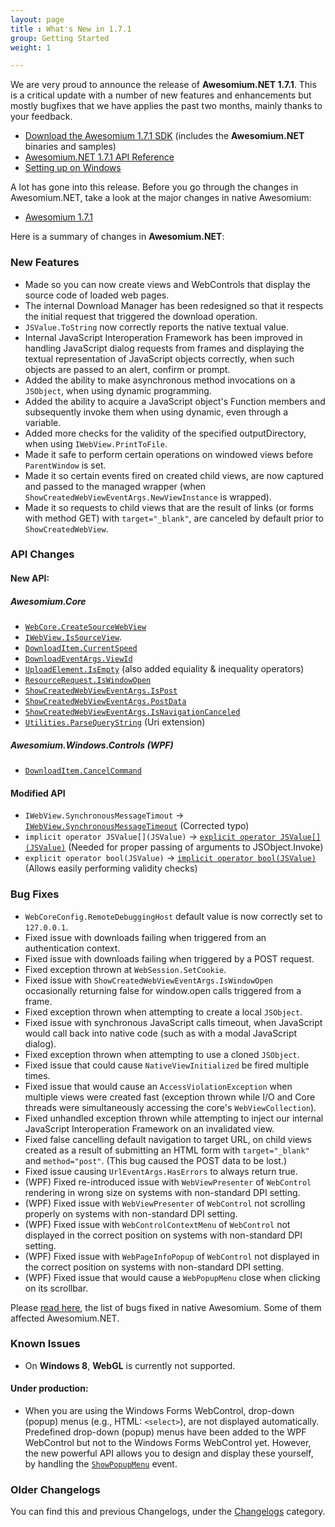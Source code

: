 ```yaml
---
layout: page
title : What's New in 1.7.1
group: Getting Started
weight: 1

---
```


We are very proud to announce the release of **Awesomium.NET 1.7.1**. This is a critical update with a number of new features and enhancements but mostly bugfixes that we have applies the past two months, mainly thanks to your feedback.

* [Download the Awesomium 1.7.1 SDK](http://www.awesomium.com/download) (includes the **Awesomium.NET** binaries and samples)
* [Awesomium.NET 1.7.1 API Reference](http://docs.awesomium.net)
* [Setting up on Windows](http://wiki.awesomium.net/getting-started/setting-up-on-windows.html)

A lot has gone into this release. Before you go through the changes in Awesomium.NET, take a look at the major changes in native Awesomium:

* [Awesomium 1.7.1](http://labs.awesomium.com/whats-new-in-1-7-1/)

Here is a summary of changes in **Awesomium.NET**:

### New Features

* Made so you can now create views and WebControls that display the source code of loaded web pages.
* The internal Download Manager has been redesigned so that it respects the initial request that triggered the download operation.
* `JSValue.ToString` now correctly reports the native textual value.
* Internal JavaScript Interoperation Framework has been improved in handling JavaScript dialog requests from frames and displaying the textual representation of JavaScript objects correctly, when such objects are passed to an alert, confirm or prompt.
* Added the ability to make asynchronous method invocations on a `JSObject`, when using dynamic programming.
* Added the ability to acquire a JavaScript object's Function members and subsequently invoke them when using dynamic, even through a variable.
* Added more checks for the validity of the specified outputDirectory, when using `IWebView.PrintToFile`.
* Made it safe to perform certain operations on windowed views before `ParentWindow` is set.
* Made it so certain events fired on created child views, are now captured and passed to the managed wrapper (when `ShowCreatedWebViewEventArgs.NewViewInstance` is wrapped).
* Made it so requests to child views that are the result of links (or forms with method GET) with `target="_blank"`, are canceled by default prior to `ShowCreatedWebView`.

### API Changes

#### New API:

##### *Awesomium.Core*

* [`WebCore.CreateSourceWebView`](http://docs.awesomium.net/?tc=M_Awesomium_Core_WebCore_CreateSourceWebView)
* [`IWebView.IsSourceView`](http://docs.awesomium.net/?tc=P_Awesomium_Core_IWebView_IsSourceView).
* [`DownloadItem.CurrentSpeed`](http://docs.awesomium.net/?tc=P_Awesomium_Core_DownloadItem_CurrentSpeed)
* [`DownloadEventArgs.ViewId`](http://docs.awesomium.net/?tc=P_Awesomium_Core_DownloadEventArgs_ViewId)
* [`UploadElement.IsEmpty`](http://docs.awesomium.net/?tc=P_Awesomium_Core_UploadElement_IsEmpty) (also added equiality & inequality operators)
* [`ResourceRequest.IsWindowOpen`](http://docs.awesomium.net/?tc=P_Awesomium_Core_ResourceRequest_IsWindowOpen)
* [`ShowCreatedWebViewEventArgs.IsPost`](http://docs.awesomium.net/?tc=P_Awesomium_Core_ShowCreatedWebViewEventArgs_IsPost)
* [`ShowCreatedWebViewEventArgs.PostData`](http://docs.awesomium.net/?tc=P_Awesomium_Core_ShowCreatedWebViewEventArgs_PostData)
* [`ShowCreatedWebViewEventArgs.IsNavigationCanceled`](http://docs.awesomium.net/?tc=P_Awesomium_Core_ShowCreatedWebViewEventArgs_IsNavigationCanceled)
* [`Utilities.ParseQueryString`](http://docs.awesomium.net/?tc=M_Awesomium_Core_Utilities_ParseQueryString) (Uri extension)

##### *Awesomium.Windows.Controls* (WPF)

* [`DownloadItem.CancelCommand`](http://docs.awesomium.net/?tc=P_Awesomium_Windows_Controls_DownloadItem_CancelCommand)

#### Modified API

* `IWebView.SynchronousMessageTimout` -> [`IWebView.SynchronousMessageTimeout`](http://docs.awesomium.net/?tc=P_Awesomium_Core_IWebView_SynchronousMessageTimeout) (Corrected typo)
* `implicit operator JSValue[](JSValue)` -> [`explicit operator JSValue[](JSValue)`](http://docs.awesomium.net/?tc=M_Awesomium_Core_JSValue_op_Explicit) (Needed for proper passing of arguments to JSObject.Invoke)
* `explicit operator bool(JSValue)` -> [`implicit operator bool(JSValue)`](http://docs.awesomium.net/?tc=M_Awesomium_Core_JSValue_op_Implicit_1) (Allows easily performing validity checks)

### Bug Fixes

* `WebCoreConfig.RemoteDebuggingHost` default value is now correctly set to `127.0.0.1`.
* Fixed issue with downloads failing when triggered from an authentication context.
* Fixed issue with downloads failing when triggered by a POST request.
* Fixed exception thrown at `WebSession.SetCookie`.
* Fixed issue with `ShowCreatedWebViewEventArgs.IsWindowOpen` occasionally returning false for window.open calls triggered from a frame.
* Fixed exception thrown when attempting to create a local `JSObject`.
* Fixed issue with synchronous JavaScript calls timeout, when JavaScript would call back into native code (such as with a modal JavaScript dialog).
* Fixed exception thrown when attempting to use a cloned `JSObject`.
* Fixed issue that could cause `NativeViewInitialized` be fired multiple times.
* Fixed issue that would cause an `AccessViolationException` when multiple views were created fast (exception thrown while I/O and Core threads were simultaneously accessing the core's `WebViewCollection`).
* Fixed unhandled exception thrown while attempting to inject our internal JavaScript Interoperation Framework on an invalidated view.
* Fixed false cancelling default navigation to target URL, on child views created as a result of submitting an HTML form with `target="_blank"` and `method="post"`. (This bug caused the POST data to be lost.)
* Fixed issue causing `UrlEventArgs.HasErrors` to always return true.        
* (WPF) Fixed re-introduced issue with `WebViewPresenter` of `WebControl` rendering in wrong size on systems with non-standard DPI setting.
* (WPF) Fixed issue with `WebViewPresenter` of `WebControl` not scrolling properly on systems with non-standard DPI setting.
* (WPF) Fixed issue with `WebControlContextMenu` of `WebControl` not displayed in the correct position on systems with non-standard DPI setting.
* (WPF) Fixed issue with `WebPageInfoPopup` of `WebControl` not displayed in the correct position on systems with non-standard DPI setting.
* (WPF) Fixed issue that would cause a `WebPopupMenu` close when clicking on its scrollbar.



Please [read here](http://www.awesomium.com/ChangeLog.txt), the list of bugs fixed in native Awesomium. Some of them affected Awesomium.NET.


### Known Issues

* On **Windows 8**, **WebGL** is currently not supported.

#### Under production:

* When you are using the Windows Forms WebControl, drop-down (popup) menus (e.g., HTML: `<select>`), are not displayed automatically. Predefined drop-down (popup) menus have been added to the WPF WebControl but not to the Windows Forms WebControl yet. However, the new powerful API allows you to design and display these yourself, by handling the [`ShowPopupMenu`](http://docs.awesomium.net/?tc=E_Awesomium_Core_IWebView_ShowPopupMenu) event.

### Older Changelogs

You can find this and previous Changelogs, under the [Changelogs](http://wiki.awesomium.net/changelogs/) category.